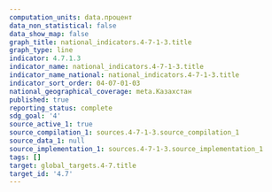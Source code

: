 ```yaml
---
computation_units: data.процент
data_non_statistical: false
data_show_map: false
graph_title: national_indicators.4-7-1-3.title
graph_type: line
indicator: 4.7.1.3
indicator_name: national_indicators.4-7-1-3.title
indicator_name_national: national_indicators.4-7-1-3.title
indicator_sort_order: 04-07-01-03
national_geographical_coverage: meta.Казахстан
published: true
reporting_status: complete
sdg_goal: '4'
source_active_1: true
source_compilation_1: sources.4-7-1-3.source_compilation_1
source_data_1: null
source_implementation_1: sources.4-7-1-3.source_implementation_1
tags: []
target: global_targets.4-7.title
target_id: '4.7'
---
```

